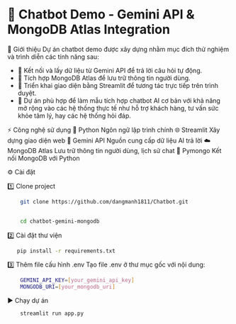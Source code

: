 # 🤖 Chatbot Demo - Gemini API & MongoDB Atlas Integration
📝 Giới thiệu
Dự án chatbot demo được xây dựng nhằm mục đích thử nghiệm và trình diễn các tính năng sau:

* 🚀 Kết nối và lấy dữ liệu từ Gemini API để trả lời câu hỏi tự động.
* 💾 Tích hợp MongoDB Atlas để lưu trữ thông tin người dùng.
* 🎨 Triển khai giao diện bằng Streamlit để tương tác trực tiếp trên trình duyệt.
* 🎯 Dự án phù hợp để làm mẫu tích hợp chatbot AI cơ bản với khả năng mở rộng vào các hệ thống thực tế như hỗ trợ khách hàng, tư vấn sức khỏe tâm lý, hay các hệ thống hỏi đáp.

⚡ Công nghệ sử dụng
🐍 Python	Ngôn ngữ lập trình chính
🌐 Streamlit	Xây dựng giao diện web
🤖 Gemini API	Nguồn cung cấp dữ liệu AI trả lời
☁️ MongoDB Atlas	Lưu trữ thông tin người dùng, lịch sử chat
🔗 Pymongo	Kết nối MongoDB với Python

⚙️ Cài đặt

1️⃣ Clone project
```bash
    git clone https://github.com/dangmanh1811/Chatbot.git
    
```
```bash
    cd chatbot-gemini-mongodb 
```


2️⃣ Cài đặt thư viện
 ```bash
    pip install -r requirements.txt
 ```


3️⃣ Thêm file cấu hình .env
Tạo file .env ở thư mục gốc với nội dung:
```bash
    GEMINI_API_KEY=[your_gemini_api_key]
    MONGODB_URI=[your_mongodb_uri]
```


▶️ Chạy dự án
```bash
    streamlit run app.py
```
